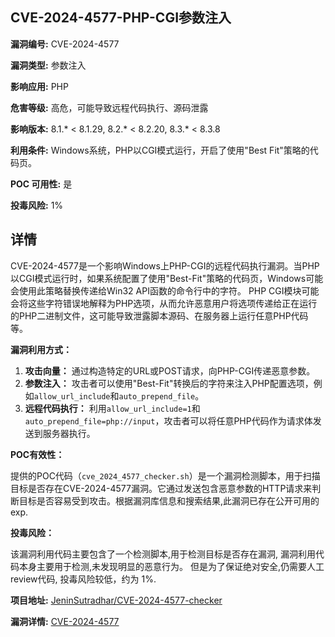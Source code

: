 ## CVE-2024-4577-PHP-CGI参数注入

**漏洞编号:** CVE-2024-4577

**漏洞类型:** 参数注入

**影响应用:** PHP

**危害等级:** 高危，可能导致远程代码执行、源码泄露

**影响版本:** 8.1.* < 8.1.29, 8.2.* < 8.2.20, 8.3.* < 8.3.8

**利用条件:** Windows系统，PHP以CGI模式运行，开启了使用"Best Fit"策略的代码页。

**POC 可用性:** 是

**投毒风险:** 1%

## 详情

CVE-2024-4577是一个影响Windows上PHP-CGI的远程代码执行漏洞。当PHP以CGI模式运行时，如果系统配置了使用"Best-Fit"策略的代码页，Windows可能会使用此策略替换传递给Win32 API函数的命令行中的字符。 PHP CGI模块可能会将这些字符错误地解释为PHP选项，从而允许恶意用户将选项传递给正在运行的PHP二进制文件，这可能导致泄露脚本源码、在服务器上运行任意PHP代码等。

**漏洞利用方式：**

1.  **攻击向量：** 通过构造特定的URL或POST请求，向PHP-CGI传递恶意参数。
2.  **参数注入：** 攻击者可以使用"Best-Fit"转换后的字符来注入PHP配置选项，例如`allow_url_include`和`auto_prepend_file`。
3.  **远程代码执行：** 利用`allow_url_include=1`和`auto_prepend_file=php://input`，攻击者可以将任意PHP代码作为请求体发送到服务器执行。

**POC有效性：**

提供的POC代码（`cve_2024_4577_checker.sh`）是一个漏洞检测脚本，用于扫描目标是否存在CVE-2024-4577漏洞。它通过发送包含恶意参数的HTTP请求来判断目标是否容易受到攻击。根据漏洞库信息和搜索结果,此漏洞已存在公开可用的exp. 

**投毒风险：**

该漏洞利用代码主要包含了一个检测脚本,用于检测目标是否存在漏洞, 漏洞利用代码本身主要用于检测,未发现明显的恶意行为。 但是为了保证绝对安全,仍需要人工review代码,  投毒风险较低，约为 1%.

**项目地址:** [JeninSutradhar/CVE-2024-4577-checker](https://github.com/JeninSutradhar/CVE-2024-4577-checker)

**漏洞详情:** [CVE-2024-4577](https://nvd.nist.gov/vuln/detail/CVE-2024-4577)
